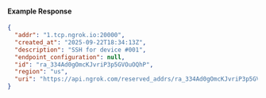 <!-- Code generated for API Clients. DO NOT EDIT. -->

#### Example Response

```json
{
  "addr": "1.tcp.ngrok.io:20000",
  "created_at": "2025-09-22T18:34:13Z",
  "description": "SSH for device #001",
  "endpoint_configuration": null,
  "id": "ra_334Ad0gOmcKJvriP3p5GVOuOQhP",
  "region": "us",
  "uri": "https://api.ngrok.com/reserved_addrs/ra_334Ad0gOmcKJvriP3p5GVOuOQhP"
}
```
